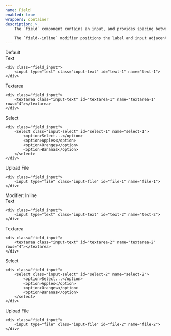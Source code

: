 ```yaml
---
name: Field
enabled: true
wrappers: container
description: >
    The `field` component contains an input, and provides spacing between multiple inputs.

    The `field--inline` modifier positions the label and input adjacent.
---
```


<div class="dd-heading">Default</div>

<div class="field">
    <label for="text-1">Text</label>

    <div class="field_input">
        <input type="text" class="input-text" id="text-1" name="text-1">
    </div>
</div>

<div class="field">
    <label for="textarea-1">Textarea</label>

    <div class="field_input">
        <textarea class="input-text" id="textarea-1" name="textarea-1" rows="4"></textarea>
    </div>
</div>

<div class="field">
    <label for="select-1">Select</label>

    <div class="field_input">
        <select class="input-select" id="select-1" name="select-1">
            <option>Select...</option>
            <option>Apples</option>
            <option>Oranges</option>
            <option>Bananas</option>
        </select>
    </div>
</div>

<div class="field">
    <label for="file-1">Upload File</label>

    <div class="field_input">
        <input type="file" class="input-file" id="file-1" name="file-1">
    </div>
</div>

<div class="dd-heading">Modifier: Inline</div>

<div class="field field--inline">
    <label for="text-2">Text</label>

    <div class="field_input">
        <input type="text" class="input-text" id="text-2" name="text-2">
    </div>
</div>

<div class="field field--inline">
    <label for="textarea-2">Textarea</label>

    <div class="field_input">
        <textarea class="input-text" id="textarea-2" name="textarea-2" rows="4"></textarea>
    </div>
</div>

<div class="field field--inline">
    <label for="select-2">Select</label>

    <div class="field_input">
        <select class="input-select" id="select-2" name="select-2">
            <option>Select...</option>
            <option>Apples</option>
            <option>Oranges</option>
            <option>Bananas</option>
        </select>
    </div>
</div>

<div class="field field--inline">
    <label for="file-2">Upload File</label>

    <div class="field_input">
        <input type="file" class="input-file" id="file-2" name="file-2">
    </div>
</div>
